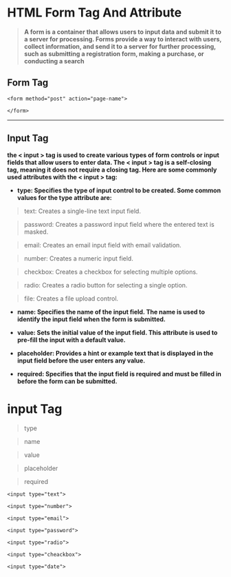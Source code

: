# HTML Form Tag And Attribute

> **A form is a container that allows users to input data and submit it to a server for processing. Forms provide a way to interact with users, collect information, and send it to a server for further processing, such as submitting a registration form, making a purchase, or conducting a search**


## Form Tag 

```
<form method="post" action="page-name">

</form> 
```

<hr>

## Input Tag

**the < input > tag is used to create various types of form controls or input fields that allow users to enter data. The < input > tag is a self-closing tag, meaning it does not require a closing tag. Here are some commonly used attributes with the < input > tag:**

- **type: Specifies the type of input control to be created. Some common values for the type attribute are:**

> text: Creates a single-line text input field.

> password: Creates a password input field where the entered text is masked.

> email: Creates an email input field with email validation.

> number: Creates a numeric input field.

> checkbox: Creates a checkbox for selecting multiple options.

> radio: Creates a radio button for selecting a single option.

> file: Creates a file upload control.

-  **name: Specifies the name of the input field. The name is used to identify the input field when the form is submitted.**

- **value: Sets the initial value of the input field. This attribute is used to pre-fill the input with a default value.**

- **placeholder: Provides a hint or example text that is displayed in the input field before the user enters any value.**

- **required: Specifies that the input field is required and must be filled in before the form can be submitted.**




# input Tag

> type 

> name

> value

> placeholder

> required

> 

```
<input type="text">

<input type="number">

<input type="email">

<input type="password">

<input type="radio">

<input type="cheackbox">

<input type="date">

```
